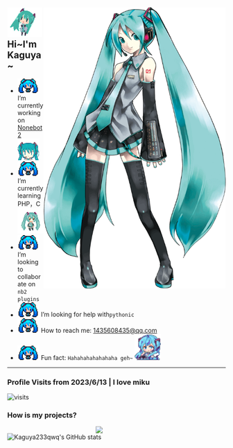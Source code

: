 <!--
**Kaguya233qwq/Kaguya233qwq** is a ✨ _special_ ✨ repository because its `README.md` (this file) appears on your GitHub profile.

Here are some ideas to get you started:

- 🔭 I’m currently working on ...
- 🌱 I’m currently learning ...
- 👯 I’m looking to collaborate on ...
- 🤔 I’m looking for help with ...
- 💬 Ask me about ...
- 📫 How to reach me: ...
- 😄 Pronouns: ...
- ⚡ Fun fact: ...
-->

<h2><img src="https://github.com/Kaguya233qwq/Kaguya233qwq/blob/main/sprites/02.gif?raw=true" width="80">  <img align='right' src="https://github.com/Kaguya233qwq/Kaguya233qwq/blob/main/about_miku.png?raw=true" width="420"> Hi~I'm Kaguya~ </h2>

- <img src="https://github.com/Kaguya233qwq/Kaguya233qwq/blob/main/sprites/01.png?raw=true" width="50"> I’m currently working on [Nonebot2](https://v2.nonebot.dev/) <img src="https://github.com/Kaguya233qwq/Kaguya233qwq/blob/main/sprites/04.gif?raw=true" width="50">
- <img src="https://github.com/Kaguya233qwq/Kaguya233qwq/blob/main/sprites/01.png?raw=true" width="50"> I’m currently learning PHP，C <img src="https://github.com/Kaguya233qwq/Kaguya233qwq/blob/main/sprites/03.gif?raw=true" width="60">
- <img src="https://github.com/Kaguya233qwq/Kaguya233qwq/blob/main/sprites/01.png?raw=true" width="50"> I’m looking to collaborate on ```nb2 plugins```
- <img src="https://github.com/Kaguya233qwq/Kaguya233qwq/blob/main/sprites/01.png?raw=true" width="50"> I’m looking for help with```pythonic```
- <img src="https://github.com/Kaguya233qwq/Kaguya233qwq/blob/main/sprites/01.png?raw=true" width="50"> How to reach me: 1435608435@qq.com
- <img src="https://github.com/Kaguya233qwq/Kaguya233qwq/blob/main/sprites/01.png?raw=true" width="50"> Fun fact: ```Hahahahahahahaha geh~``` <img src="https://github.com/Kaguya233qwq/Kaguya233qwq/blob/main/sprites/06.gif?raw=true" width="60">

---

### Profile Visits from 2023/6/13 | I love miku

![visits](https://count.getloli.com/get/@Kaguya233qwq?theme=rule34)

### How is my projects?

<img align='right' src="https://github.com/Kaguya233qwq/Kaguya233qwq/blob/main/mikumiku.gif?raw=true" width="300">

![Kaguya233qwq's GitHub stats](https://github-readme-stats.vercel.app/api?username=Kaguya233qwq&show_icons=true&theme=tokyonight)
